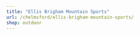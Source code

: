 ```yaml
---
title: "Ellis Brigham Mountain Sports"
url: /chelmsford/ellis-brigham-mountain-sports/
shop: outdoor
---
```


